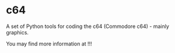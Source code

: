 # c64
A set of Python tools for coding the c64 (Commodore c64) - mainly graphics.

You may find more information at !!!
